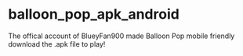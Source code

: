 # balloon_pop_apk_android
The offical account of BlueyFan900 made Balloon Pop mobile friendly download the .apk file to play!
